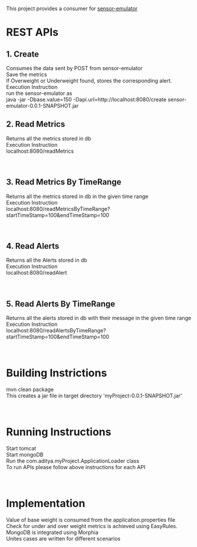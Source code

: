 This project provides a consumer for <a href="https://github.com/egen/sensor-emulator">sensor-emulator</a>
<h1>REST APIs</h1>

<h2>1. Create</h2>
Consumes the data sent by POST from sensor-emulator<br>
Save the metrics<br>
If Overweight or Underweight found, stores the corresponding alert.<br>
Execution Instruction<br>
run the sensor-emulator as<br> 
java -jar -Dbase.value=150 -Dapi.url=http://localhost:8080/create sensor-emulator-0.0.1-SNAPSHOT.jar

<h2>2. Read Metrics </h2>
Returns all the metrics stored in db<br>
Execution Instruction<br>
localhost:8080/readMetrics<br>
<br>
<br>
<h2>3. Read Metrics By TimeRange </h2>
Returns all the metrics stored in db in the given time range<br>
Execution Instruction<br>
localhost:8080/readMetricsByTimeRange?startTimeStamp=100&endTimeStamp=100<br>
<br>
<br>
<h2>4. Read Alerts </h2>
Returns all the Alerts stored in db<br>
Execution Instruction<br>
localhost:8080/readAlert<br>
<br>
<br>
<h2>5. Read Alerts By TimeRange </h2>
Returns all the alerts stored in db with their message in the given time range<br>
Execution Instruction<br>
localhost:8080/readAlertsByTimeRange?startTimeStamp=100&endTimeStamp=100<br>
<br>
<br>
<h1>Building Instrictions</h1>
mvn clean package<br>
This creates a jar file in target directory 'myProject-0.0.1-SNAPSHOT.jar'<br>
<br>
<br>
<h1>Running Instructions</h1>
Start tomcat<br>
Start mongoDB<br>
Run the com.aditya.myProject.ApplicationLoader class<br>
To run APIs please follow above instructions for each API<br>
<br>
<br>
<h1>Implementation </h1>
Value of base weight is consumed from the application.properties file<br>
Check for under and over weight metrics is achieved using EasyRules.<br>
MongoDB is integrated using Morphia<br>
Unites cases are written for different scenarios<br>

	

